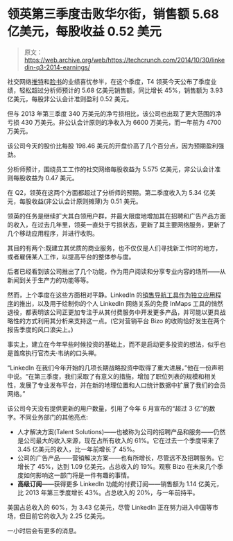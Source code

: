 # 领英第三季度击败华尔街，销售额 5.68 亿美元，每股收益 0.52 美元

> 原文：<https://web.archive.org/web/https://techcrunch.com/2014/10/30/linkedin-q3-2014-earnings/>

社交网络[推特](https://web.archive.org/web/20221209120837/https://beta.techcrunch.com/2014/10/27/twitter-beats-in-q3-with-revenue-of-361m-but-slowing-user-growth-drags-its-shares-down-8/)和[脸书](https://web.archive.org/web/20221209120837/https://beta.techcrunch.com/2014/10/28/facebook-q3-2014/)的业绩喜忧参半，在这个季度，T4 领英今天公布了季度业绩，轻松超过分析师预计的 5.68 亿美元销售额，同比增长 45%，销售额为 3.93 亿美元，每股非公认会计准则盈利 0.52 美元。

但与 2013 年第三季度 340 万美元的净亏损相比，该公司也出现了更大范围的净亏损 430 万美元。非公认会计原则的净收入为 6600 万美元，而一年前为 4700 万美元。

该公司今天的股价比每股 198.46 美元的开盘价高了几个百分点，因为预期盈利强劲。

分析师预计，围绕员工工作的社交网络每股收益为 5.575 亿美元，非公认会计准则每股收益为 0.47 美元。

在 Q2，领英在这两个方面都超过了分析师的预期。第二季度收入为 5.34 亿美元，每股收益(非公认会计原则摊薄)为 0.51 美元。

领英的任务是继续扩大其白领用户群，并最大限度地增加其在招聘和广告产品方面的收入，在过去几年里，领英一直处于亏损状态，更新了其主要网络服务，更新了几个移动应用程序，并进行收购。

其目的有两个:既建立其优质的商业服务，也不仅仅是人们寻找新工作时的地方，或者雇佣某人工作，以提高平台的整体参与度。

后者已经看到该公司推出了几个功能，作为用户阅读和分享专业内容的场所——从新闻到关于生产力的功能等等。

然而，上个季度在这些方面相对平静。LinkedIn 的[销售导航工具作为独立应用程序](https://web.archive.org/web/20221209120837/https://beta.techcrunch.com/2014/09/02/linkedin-sales-navigator-comes-to-ios-as-a-standalone-app/)的推出，以及用于绘制你的个人 LinkedIn 网络关系的免费 InMaps 工具的悄然退役，都表明该公司正更加专注于从其付费服务中开发更多产品，并可能以更具战略性的方式利用其分析来支持这一点。(它对营销平台 Bizo 的收购恰好发生在两个报告季度的风口浪尖上。)

事实上，建立在今年早些时候投资的基础上，而不是启动更多投资的想法，似乎也是首席执行官杰夫·韦纳的口头禅。

“LinkedIn 在我们今年开始的几项长期战略投资中取得了重大进展，”他在一份声明中说。“在第三季度，我们采取了有意义的措施，增加了职位列表的规模和相关性，发展了专业发布平台，并在新的地理位置和人口统计数据中扩展了我们的会员网络。”

该公司今天没有提供更新的用户数量，引用了今年 6 月宣布的“超过 3 亿”的数字。不同业务部门的其他亮点:

*   人才解决方案(Talent Solutions)——也被称为公司的招聘产品和服务——仍然是公司最大的收入来源，现在占所有收入的 61%。它在过去一个季度带来了 3.45 亿美元的收入，比一年前增长了 45%。
*   公司的广告产品——营销解决方案——也有所增长，尽管远不及招聘服务。它增长了 45%，达到 1.09 亿美元，占总收入的 19%。观察 Bizo 在未来几个季度如何影响这一部门将是一件有趣的事情。
*   **高级订阅**——获得更多 LinkedIn 功能的付费订阅——销售额为 1.14 亿美元，比 2013 年第三季度增长 43%。占总收入的 20%，与一年前持平。

美国占总收入的 60%，为 3.43 亿美元，尽管 LinkedIn 正在努力进入中国等市场，但目前它的收入为 2.25 亿美元。

一小时后会有更多的消息。